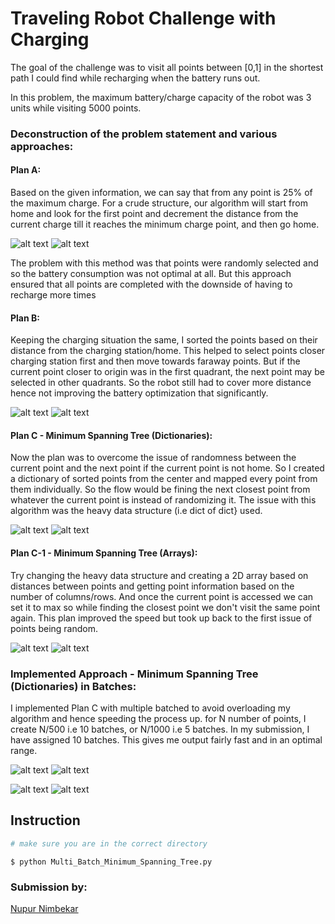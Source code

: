# Traveling Robot Challenge with Charging

The goal of the challenge was to visit all points between [0,1] in the shortest path I could find while recharging when the battery runs out.

In this problem, the maximum battery/charge capacity of the robot was 3 units while visiting 5000 points.

### Deconstruction of the problem statement and various approaches:

#### Plan A:
Based on the given information, we can say that from any point is 25% of the maximum charge. For a crude structure, our algorithm will start from home and look for the first point and decrement the distance from the current charge till it reaches the minimum charge point, and then go home. 

![alt text](./Outpust/path_A_100.png?raw=true "Plan A for 100 points")  ![alt text](./Outputs/path_A_1000.png?raw=true "Plan A for 1000 points") 

The problem with this method was that points were randomly selected and so the battery consumption was not optimal at all. But this approach ensured that all points are completed with the downside of having to recharge more times

#### Plan B:
Keeping the charging situation the same, I sorted the points based on their distance from the charging station/home. This helped to select points closer charging station first and then move towards faraway points. But if the current point closer to origin was in the first quadrant, the next point may be selected in other quadrants. So the robot still had to cover more distance hence not improving the battery optimization that significantly. 

![alt text](./Outputs/path_B_100.png?raw=true "Plan B for 100 points")  ![alt text](./Outputs/path_B_1000.png?raw=true "Plan B for 1000 points") 

#### Plan C - Minimum Spanning Tree (Dictionaries):
Now the plan was to overcome the issue of randomness between the current point and the next point if the current point is not home. So I created a dictionary of sorted points from the center and mapped every point from them individually. So the flow would be fining the next closest point from whatever the current point is instead of randomizing it. The issue with this algorithm was the heavy data structure (i.e dict of dict} used. 

![alt text](./Outputs/plan_C_100.png?raw=true "Plan C for 100 points")  ![alt text](./Outputs/plan_C_1000.png?raw=true "Plan C for 1000 points") 

#### Plan C-1 - Minimum Spanning Tree (Arrays):
Try changing the heavy data structure and creating a 2D array based on distances between points and getting point information based on the number of columns/rows. And once the current point is accessed we can set it to max so while finding the closest point we don't visit the same point again. This plan improved the speed but took up back to the first issue of points being random. 

![alt text](./Outputs/plan_c1_100.png?raw=true "Plan C-1 for 100 points")  ![alt text](./Outputs/plan_C1_1000.png?raw=true "Plan C-1 for 1000 points") 

### Implemented Approach - Minimum Spanning Tree (Dictionaries) in Batches:
I implemented Plan C with multiple batched to avoid overloading my algorithm and hence speeding the process up. for N number of points, I create N/500 i.e 10 batches, or N/1000 i.e 5 batches. In my submission, I have assigned 10 batches. This gives me output fairly fast and in an optimal range. 

![alt text](./Outputs/final_100.png?raw=true "Final Plan for 100 points")  ![alt text](./Outputs/final_500.png?raw=true "Final Plan for 500 points") 

![alt text](./Outputs/final_1000.png?raw=true "Final Plan for 1000 points")  ![alt text](./Outputs/final_5000.png?raw=true "Final Plan for 5000 points") 


## Instruction

```python
# make sure you are in the correct directory
```
```
$ python Multi_Batch_Minimum_Spanning_Tree.py
```

### Submission by:
[Nupur Nimbekar](https://github.com/nimbekarnd?tab=repositories)
